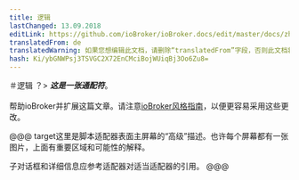 ```yaml
---
title: 逻辑
lastChanged: 13.09.2018
editLink: https://github.com/ioBroker/ioBroker.docs/edit/master/docs/zh-cn/logic/README.md
translatedFrom: de
translatedWarning: 如果您想编辑此文档，请删除“translatedFrom”字段，否则此文档将再次自动翻译
hash: Ki/ybGNWPsj3TSVGC2X72EnCMciBojWUiqBj3Oo6Zu8=
---
```


＃逻辑
？&gt; ***这是一张通配符***。 <br><br>帮助ioBroker并扩展这篇文章。请注意[ioBroker风格指南](community/styleguidedoc)，以便更容易采用这些更改。

@@@ target这里是脚本适配器表面主屏幕的“高级”描述。也许每个屏幕都有一张图片，上面有重要区域和可能性的解释。

子对话框和详细信息应参考适配器对适当适配器的引用。
@@@